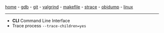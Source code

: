 [home](README.md) - [gdb](gdb.md) - [git](git.md) - [valgrind](valgrind.md) - [makefile](makefile.md) - [strace](strace.md) - [objdump](objdump.md) - [linux](linux.md)
***
- **CLI**
Command Line Interface
- Trace process `--trace-children=yes`